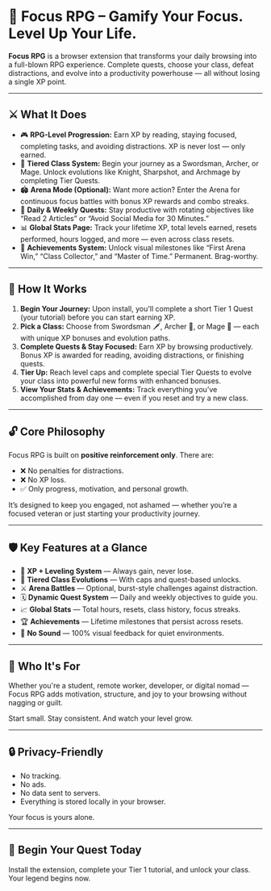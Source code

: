 # 🧠 Focus RPG – Gamify Your Focus. Level Up Your Life.

**Focus RPG** is a browser extension that transforms your daily browsing into a full-blown RPG experience. Complete quests, choose your class, defeat distractions, and evolve into a productivity powerhouse — all without losing a single XP point.

---

## ⚔️ What It Does

- 🎮 **RPG-Level Progression:** Earn XP by reading, staying focused, completing tasks, and avoiding distractions. XP is never lost — only earned.
- 🧱 **Tiered Class System:** Begin your journey as a Swordsman, Archer, or Mage. Unlock evolutions like Knight, Sharpshot, and Archmage by completing Tier Quests.
- 🏟️ **Arena Mode (Optional):** Want more action? Enter the Arena for continuous focus battles with bonus XP rewards and combo streaks.
- 📜 **Daily & Weekly Quests:** Stay productive with rotating objectives like “Read 2 Articles” or “Avoid Social Media for 30 Minutes.”
- 📊 **Global Stats Page:** Track your lifetime XP, total levels earned, resets performed, hours logged, and more — even across class resets.
- 🏅 **Achievements System:** Unlock visual milestones like “First Arena Win,” “Class Collector,” and “Master of Time.” Permanent. Brag-worthy.

---

## 🧩 How It Works

1. **Begin Your Journey:** Upon install, you'll complete a short Tier 1 Quest (your tutorial) before you can start earning XP.
2. **Pick a Class:** Choose from Swordsman 🗡️, Archer 🏹, or Mage 🔮 — each with unique XP bonuses and evolution paths.
3. **Complete Quests & Stay Focused:** Earn XP by browsing productively. Bonus XP is awarded for reading, avoiding distractions, or finishing quests.
4. **Tier Up:** Reach level caps and complete special Tier Quests to evolve your class into powerful new forms with enhanced bonuses.
5. **View Your Stats & Achievements:** Track everything you’ve accomplished from day one — even if you reset and try a new class.

---

## 🔓 Core Philosophy

Focus RPG is built on **positive reinforcement only**. There are:
- ❌ No penalties for distractions.
- ❌ No XP loss.
- ✅ Only progress, motivation, and personal growth.

It’s designed to keep you engaged, not ashamed — whether you’re a focused veteran or just starting your productivity journey.

---

## 🛡️ Key Features at a Glance

- 🎯 **XP + Leveling System** — Always gain, never lose.
- 🧪 **Tiered Class Evolutions** — With caps and quest-based unlocks.
- ⚔️ **Arena Battles** — Optional, burst-style challenges against distraction.
- 🗓 **Dynamic Quest System** — Daily and weekly objectives to guide you.
- 📈 **Global Stats** — Total hours, resets, class history, focus streaks.
- 🏆 **Achievements** — Lifetime milestones that persist across resets.
- 🔕 **No Sound** — 100% visual feedback for quiet environments.

---

## 🚀 Who It's For

Whether you're a student, remote worker, developer, or digital nomad — Focus RPG adds motivation, structure, and joy to your browsing without nagging or guilt.

Start small. Stay consistent. And watch your level grow.

---

## 🔒 Privacy-Friendly

- No tracking.
- No ads.
- No data sent to servers.
- Everything is stored locally in your browser.

Your focus is yours alone.

---

## 🧙 Begin Your Quest Today

Install the extension, complete your Tier 1 tutorial, and unlock your class.  
Your legend begins now.

